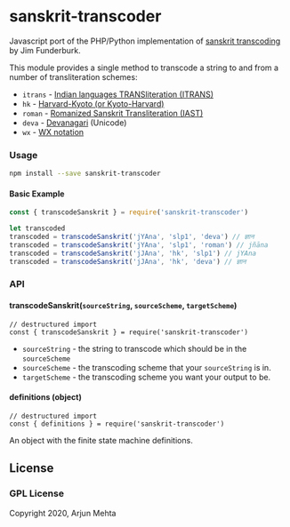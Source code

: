 # sanskrit-transcoder
Javascript port of the PHP/Python implementation of [sanskrit transcoding](https://github.com/funderburkjim/sanskrit-transcoding) by Jim Funderburk.

This module provides a single method to transcode a string to and from a number of transliteration schemes:

- `itrans` - [Indian languages TRANSliteration (ITRANS)](https://en.wikipedia.org/wiki/ITRANS)
- `hk` -  [Harvard-Kyoto (or Kyoto-Harvard)](https://en.wikipedia.org/wiki/Harvard-Kyoto)
- `roman` - [Romanized Sanskrit Transliteration (IAST)](https://en.wikipedia.org/wiki/Devanagari_transliteration#IAST)
- `deva` - [Devanagari](https://en.wikipedia.org/wiki/Devanagari) (Unicode)
- `wx` - [WX notation](https://en.wikipedia.org/wiki/WX_notation)

### Usage

```bash
npm install --save sanskrit-transcoder
```

#### Basic Example
```js
const { transcodeSanskrit } = require('sanskrit-transcoder')

let transcoded
transcoded = transcodeSanskrit('jYAna', 'slp1', 'deva') // ज्ञान
transcoded = transcodeSanskrit('jYAna', 'slp1', 'roman') // jñāna
transcoded = transcodeSanskrit('jJAna', 'hk', 'slp1') // jYAna
transcoded = transcodeSanskrit('jJAna', 'hk', 'deva') // ज्ञान
```


### API

#### transcodeSanskrit(`sourceString`, `sourceScheme`, `targetScheme`)

```es6
// destructured import
const { transcodeSanskrit } = require('sanskrit-transcoder')
```


- `sourceString` - the string to transcode which should be in the `sourceScheme`
- `sourceScheme` - the transcoding scheme that your `sourceString` is in.
- `targetScheme` - the transcoding scheme you want your output to be.


#### definitions (object)
```es6
// destructured import
const { definitions } = require('sanskrit-transcoder')
```

An object with the finite state machine definitions.

## License
### GPL License
Copyright 2020, Arjun Mehta
